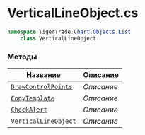 
# VerticalLineObject.cs
```csharp
namespace TigerTrade.Chart.Objects.List  
    class VerticalLineObject
```

### Методы
| Название | Описание |
| --- | --- |
| [`DrawControlPoints`](./Методы/DrawControlPoints.md) | *Описание* |
| [`CopyTemplate`](./Методы/CopyTemplate.md) | *Описание* |
| [`CheckAlert`](./Методы/CheckAlert.md) | *Описание* |
| [`VerticalLineObject`](./Методы/VerticalLineObject.md) | *Описание* |
